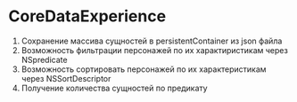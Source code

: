 # CoreDataExperience
1) Сохранение массива сущностей в persistentContainer из json файла
2) Возможность фильтрации персонажей по их характиристикам через NSpredicate
3) Возможность сортировать персонажей по их характеристикам через NSSortDescriptor
4) Получение количества сущностей по предикату
